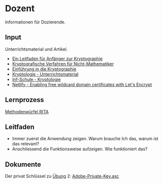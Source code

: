 # Dozent

Informationen für Dozierende.

## Input

Unterrichtsmaterial und Artikel.

* [Ein Leitfaden für Anfänger zur Kryptographie](https://re-date.com/cat-ressourcen/ein-leitfaden-fur-anfanger-zur-kryptografie-pixel/)
* [Kryptografische Verfahren für Nicht-Mathematiker](https://www.heinlein-support.de/sites/default/files/kryptografie_fuer_nicht-mathematiker.pdf)
* [Einführung in die Kryptographie](https://www.marchfelderbank.at/m040/internet/downloads/internet_banking/introtocrypto.pdf)
* [Kryptologie - Unterrichtsmaterial](https://bildungsserver.berlin-brandenburg.de/kryptologie)
* [Inf-Schule - Kryptologie](https://www.inf-schule.de/kommunikation/kryptologie)
* [Netlify - Enabling free wildcard domain certificates with Let's Encrypt ](https://www.netlify.com/blog/2018/08/20/enabling-free-wildcard-domain-certificates-with-lets-encrypt/)

## Lernprozess

[Methodenwürfel RITA](https://www.methodenwuerfel.ch/lernprozessmodell/)

## Leitfaden

* Immer zuerst die Anwendung zeigen. Warum brauche Ich das, warum ist das relevant?
* Anschliessend die Funktionsweise aufzeigen. Wie funktioniert das?

## Dokumente

Der privat Schlüssel zu [Übung](topic-1/übungen.md) 2: [Adobe-Private-Key.asc](https://github.com/janikvonrotz/encrypt.casa/raw/main/Adobe-Private-Key.asc)